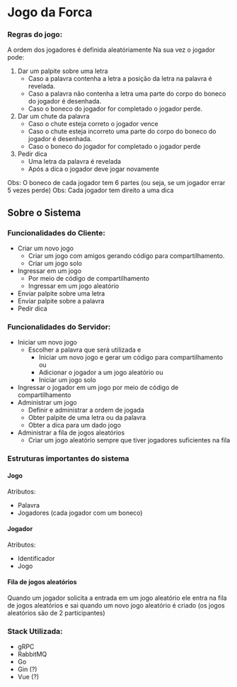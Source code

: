 # Jogo da Forca

### Regras do jogo:
A ordem dos jogadores é definida aleatóriamente
Na sua vez o jogador pode:
1. Dar um palpite sobre uma letra
    - Caso a palavra contenha a letra a posição da letra na palavra é revelada.
    - Caso a palavra não contenha a letra uma parte do corpo do boneco do jogador é desenhada.
    - Caso o boneco do jogador for completado o jogador perde.
2. Dar um chute da palavra
    - Caso o chute esteja correto o jogador vence
    - Caso o chute esteja incorreto uma parte do corpo do boneco do jogador é desenhada.
    - Caso o boneco do jogador for completado o jogador perde
3. Pedir dica
    - Uma letra da palavra é revelada
    - Após a dica o jogador deve jogar novamente

Obs: O boneco de cada jogador tem 6 partes (ou seja, se um jogador errar 5 vezes perde)
Obs: Cada jogador tem direito a uma dica

## Sobre o Sistema

### Funcionalidades do Cliente:
- Criar um novo jogo
    - Criar um jogo com amigos gerando código para compartilhamento.
    - Criar um jogo solo
- Ingressar em um jogo
    - Por meio de código de compartilhamento
    - Ingressar em um jogo aleatório
- Enviar palpite sobre uma letra
- Enviar palpite sobre a palavra
- Pedir dica

### Funcionalidades do Servidor:
- Iniciar um novo jogo 
    - Escolher a palavra que será utilizada e
        - Iniciar um novo jogo e gerar um código para compartilhamento ou
        - Adicionar o jogador a um jogo aleatório ou
        - Iniciar um jogo solo
- Ingressar o jogador em um jogo por meio de código de compartilhamento
- Administrar um jogo
    - Definir e administrar a ordem de jogada
    - Obter palpite de uma letra ou da palavra
    - Obter a dica para um dado jogo
- Administrar a fila de jogos aleatórios
    - Criar um jogo aleatório sempre que tiver jogadores suficientes na fila

### Estruturas importantes do sistema

#### Jogo
Atributos:
- Palavra
- Jogadores (cada jogador com um boneco)

#### Jogador
Atributos:
- Identificador
- Jogo

#### Fila de jogos aleatórios
Quando um jogador solicita a entrada em um jogo aleatório ele entra na fila de jogos aleatórios e sai quando um novo jogo aleatório é criado (os jogos aleatórios são de 2 participantes)

### Stack Utilizada:
- gRPC
- RabbitMQ
- Go
- Gin (?)
- Vue (?)